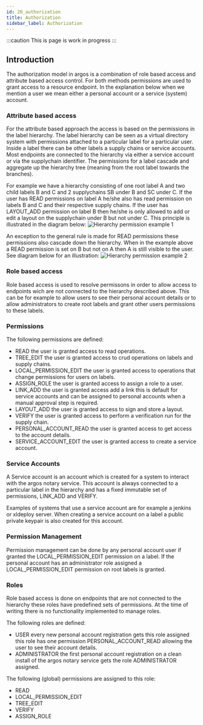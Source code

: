 ```yaml
---
id: 20_authorization
title: Authorization
sidebar_label: Authorization
---
```


:::caution
This is page is work in progress
:::
## Introduction
The authorization model in argos is a combination of role based access and attribute based access control.
For both methods permissions are used to grant access to a resource endpoint.
In the explanation below when we mention a user we mean either a personal account or a service (system) account.

### Attribute based access
For the attribute based approach the access is based on the permissions in the label hierarchy.
The label hierarchy can be seen as a virtual directory system with permissions attached to a particular label for a particular user.
Inside a label there can be other labels a supply chains or service accounts.
Most endpoints are connected to the hierarchy via either a service account or via the supplychain identifier.
The permissions for a label cascade and aggregate up the hierarchy tree (meaning from the root label towards the branches).

For example we have a hierarchy consisting of one root label A and two child labels B and C and 2 supplychains SB under B and SC under C.
If the user has READ permissions on label A he/she also has read permission on labels B and C and their respective supply chains.
If the user has LAYOUT_ADD permission on label B then he/she is only allowed to add or edit a layout on the supplychain under B but not under C.
This principle is illustrated in the diagram below:
![Hierarchy permission example 1](/img/hierarchy-permissions.svg)

An exception to the general rule is made for READ permissions these permissions also cascade down the hierarchy.
When in the example above a READ permission is set on B but not on A then A is still visible to the user.
See diagram below for an illustration:
![Hierarchy permission example 2](/img/hierarchy-permissions-2.svg)

### Role based access
Role based access is used to resolve permissons in order to allow access to endpoints wich are not connected to the hierarchy described above.
This can be for example to allow users to see their personal account details or to allow administrators to create root labels and grant other users permissions to these labels.

### Permissions
The following permissions are defined:
  *  READ the user is granted access to read operations.
  *  TREE_EDIT the user is granted access to crud operations on labels and supply chains.
  *  LOCAL_PERMISSION_EDIT the user is granted access to operations that change permissions for users on labels.
  *  ASSIGN_ROLE the user is granted access to assign a role to a user.
  *  LINK_ADD the user is granted access add a link this is default for service accounts and can be assigned to personal accounts when a manual approval step is required.
  *  LAYOUT_ADD the user is granted access to sign and store a layout.
  *  VERIFY the user is granted access to perform a verification run for the supply chain.
  *  PERSONAL_ACCOUNT_READ the user is granted access to get access to the account details.
  *  SERVICE_ACCOUNT_EDIT the user is granted access to create a service account.

### Service Accounts
A Service account is an account which is created for a system to interact with the argos notary service.
This account is always connected to a particular label in the hierarchy and has a fixed immutable set of permissions,
LINK_ADD and VERIFY.

Examples of systems that use a service account are for example a jenkins or xldeploy server.
When creating a service account on a label a public private keypair is also created for this account.

### Permission Management
Permission management can be done by any personal account user if granted the LOCAL_PERMISSION_EDIT permission on a label.
If the personal account has an administrator role assigned a LOCAL_PERMISSION_EDIT permission on root labels is granted.

### Roles
Role based access is done on endpoints that are not connected to the hierarchy these roles have predefined sets of permissions.
At the time of writing there is no functionality implemented to manage roles.

The following roles are defined:
* USER every new personal account registration gets this role assigned this role has one permission PERSONAL_ACCOUNT_READ allowing the user to see their account details.
* ADMINISTRATOR the first personal account registration on a clean install of the argos notary service gets the role ADMINISTRATOR assigned.

The following (global) permissions are assigned to this role:
* READ
* LOCAL_PERMISSION_EDIT
* TREE_EDIT
* VERIFY
* ASSIGN_ROLE

